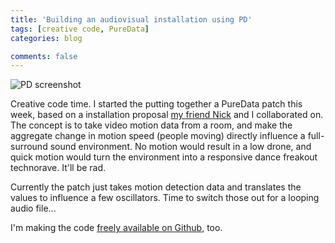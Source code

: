 ```yaml
---
title: 'Building an audiovisual installation using PD'
tags: [creative code, PureData]
categories: blog

comments: false
---
```


![PD screenshot](/images/posts/pd-patch.png)

Creative code time. I started the putting together a PureData patch this week, based on a installation proposal [my friend Nick](https://soundcloud.com/sftstps/) and I collaborated on. The concept is to take video motion data from a room, and make the aggregate change in motion speed (people moving) directly influence a full-surround sound environment. No motion would result in a low drone, and quick motion would turn the environment into a responsive dance freakout technorave. It'll be rad.

Currently the patch just takes motion detection data and translates the values to influence a few oscillators. Time to switch those out for a looping audio file...

I'm making the code [freely available on Github](https://github.com/eschaefer/field), too.
